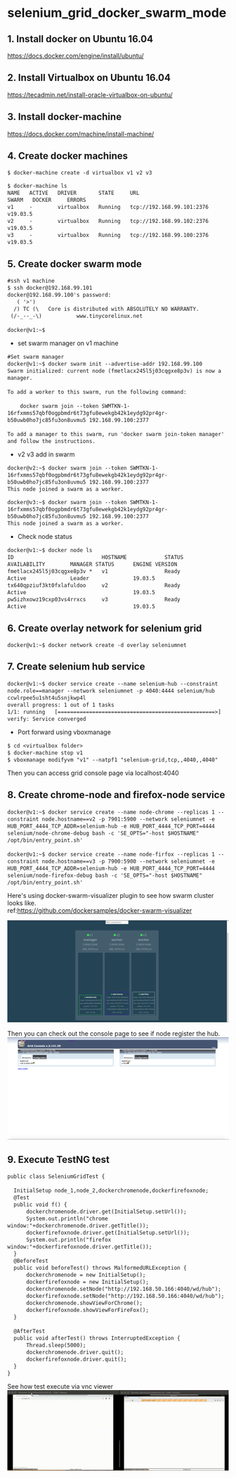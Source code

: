 # selenium_grid_docker_swarm_mode

## 1. Install docker on Ubuntu 16.04

   https://docs.docker.com/engine/install/ubuntu/

## 2. Install Virtualbox on Ubuntu 16.04

https://tecadmin.net/install-oracle-virtualbox-on-ubuntu/

## 3. Install docker-machine

https://docs.docker.com/machine/install-machine/

## 4. Create docker machines

```
$ docker-machine create -d virtualbox v1 v2 v3
```
```
$ docker-machine ls
NAME   ACTIVE   DRIVER       STATE     URL                         SWARM   DOCKER     ERRORS
v1     -        virtualbox   Running   tcp://192.168.99.101:2376           v19.03.5
v2     -        virtualbox   Running   tcp://192.168.99.102:2376           v19.03.5
v3     -        virtualbox   Running   tcp://192.168.99.100:2376           v19.03.5
```

## 5. Create docker swarm mode

```
#ssh v1 machine
$ ssh docker@192.168.99.101
docker@192.168.99.100's password:
   ( '>')
  /) TC (\   Core is distributed with ABSOLUTELY NO WARRANTY.
 (/-_--_-\)           www.tinycorelinux.net
 
docker@v1:~$
```
* set swarm manager on v1 machine
```
#Set swarm manager
docker@v1:~$ docker swarm init --advertise-addr 192.168.99.100
Swarm initialized: current node (fmetlacx245l5j03cqgxe8p3v) is now a manager.

To add a worker to this swarm, run the following command:

    docker swarm join --token SWMTKN-1-16rfxmms57qbf0ogpbmdr6t73gfu8ewekgb42k1eydg92pr4gr-b50uwb0ho7jc85fu3on8uvmu5 192.168.99.100:2377

To add a manager to this swarm, run 'docker swarm join-token manager' and follow the instructions.
```
* v2 v3 add in swarm 
```
docker@v2:~$ docker swarm join --token SWMTKN-1-16rfxmms57qbf0ogpbmdr6t73gfu8ewekgb42k1eydg92pr4gr-b50uwb0ho7jc85fu3on8uvmu5 192.168.99.100:2377
This node joined a swarm as a worker.
```
```
docker@v3:~$ docker swarm join --token SWMTKN-1-16rfxmms57qbf0ogpbmdr6t73gfu8ewekgb42k1eydg92pr4gr-b50uwb0ho7jc85fu3on8uvmu5 192.168.99.100:2377
This node joined a swarm as a worker.
```
* Check node status
```
docker@v1:~$ docker node ls
ID                            HOSTNAME            STATUS              AVAILABILITY        MANAGER STATUS      ENGINE VERSION
fmetlacx245l5j03cqgxe8p3v *   v1                  Ready               Active              Leader              19.03.5
tx640qpziuf3kt0fxlafuldoo     v2                  Ready               Active                                  19.03.5
pw5izhxowz19cxp03vs4rrxcs     v3                  Ready               Active                                  19.03.5
```
## 6. Create overlay network for selenium grid
```
docker@v1:~$ docker network create -d overlay seleniumnet
```
## 7. Create selenium hub service
```
docker@v1:~$ docker service create --name selenium-hub --constraint node.role==manager --network seleniumnet -p 4040:4444 selenium/hub
ccwlrpee5u1sht4u5snjkwp4l
overall progress: 1 out of 1 tasks
1/1: running   [==================================================>]
verify: Service converged
```
* Port forward using vboxmanage
```
$ cd <virtualbox folder>
$ docker-machine stop v1
$ vboxmanage modifyvm "v1" --natpf1 "selenium-grid,tcp,,4040,,4040"
```
Then you can access grid console page via localhost:4040

## 8. Create chrome-node and firefox-node service
```
docker@v1:~$ docker service create --name node-chrome --replicas 1 --constraint node.hostname==v2 -p 7901:5900 --network seleniumnet -e HUB_PORT_4444_TCP_ADDR=selenium-hub -e HUB_PORT_4444_TCP_PORT=4444 selenium/node-chrome-debug bash -c 'SE_OPTS="-host $HOSTNAME" /opt/bin/entry_point.sh'

docker@v1:~$ docker service create --name node-firfox --replicas 1 --constraint node.hostname==v3 -p 7900:5900 --network seleniumnet -e HUB_PORT_4444_TCP_ADDR=selenium-hub -e HUB_PORT_4444_TCP_PORT=4444 selenium/node-firefox-debug bash -c 'SE_OPTS="-host $HOSTNAME" /opt/bin/entry_point.sh'
```

Here's using docker-swarm-visualizer plugin to see how swarm cluster looks like. 
<br>
ref:https://github.com/dockersamples/docker-swarm-visualizer

![image](https://github.com/h410018/selenium_grid_docker_swarm_mode/blob/master/%E6%88%AA%E5%9C%96%202020-04-17%20%E4%B8%8B%E5%8D%883.07.18.png)


Then you can check out the console page to see if node register the hub.
![image](https://github.com/h410018/selenium_grid_docker_swarm_mode/blob/master/%E6%88%AA%E5%9C%96%202020-04-17%20%E4%B8%8B%E5%8D%883.07.02.png)


## 9. Execute TestNG test
```
public class SeleniumGridTest {

  InitialSetup node_1,node_2,dockerchromenode,dockerfirefoxnode;
  @Test
  public void f() {
	  dockerchromenode.driver.get(InitialSetup.setUrl());
	  System.out.println("chrome window:"+dockerchromenode.driver.getTitle());
	  dockerfirefoxnode.driver.get(InitialSetup.setUrl());
	  System.out.println("firefox window:"+dockerfirefoxnode.driver.getTitle());  
  }
  @BeforeTest
  public void beforeTest() throws MalformedURLException {	   
	  dockerchromenode = new InitialSetup();
	  dockerfirefoxnode = new InitialSetup();	  
	  dockerchromenode.setNode("http://192.168.50.166:4040/wd/hub");
	  dockerfirefoxnode.setNode("http://192.168.50.166:4040/wd/hub"); 
	  dockerchromenode.showViewForChrome();
	  dockerfirefoxnode.showViewForFireFox();
  }

  @AfterTest
  public void afterTest() throws InterruptedException {
	  Thread.sleep(5000);
	  dockerchromenode.driver.quit();
	  dockerfirefoxnode.driver.quit();
  }
}
```

See how test execute via vnc viewer
![image](https://github.com/h410018/selenium_grid_docker_swarm_mode/blob/master/media.gif)
